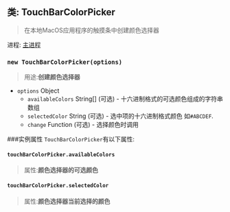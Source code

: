 ## 类: TouchBarColorPicker

>在本地MacOS应用程序的触摸条中创建颜色选择器

进程: [主进程](../tutorial/quick-start.md#main-process)       

### `new TouchBarColorPicker(options)`
>用途:**创建颜色选择器**

* `options` Object
  * `availableColors` String[] (可选) - 十六进制格式的可选颜色组成的字符串数组
  * `selectedColor` String (可选) - 选中项的十六进制格式颜色 如`#ABCDEF`.
  * `change` Function (可选) - 选择颜色时调用
  
###实例属性
`TouchBarColorPicker`有以下属性:

#### `touchBarColorPicker.availableColors`
>属性:**颜色选择器的可选颜色**

#### `touchBarColorPicker.selectedColor`
>属性:**颜色选择器当前选择的颜色**